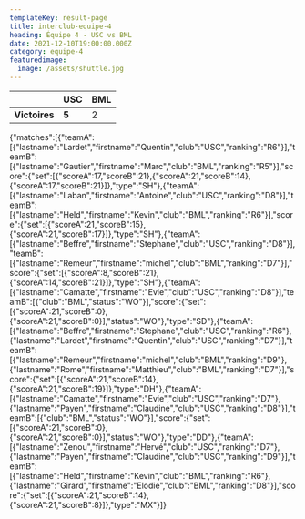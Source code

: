 ```yaml
---
templateKey: result-page
title: interclub-equipe-4
heading: Équipe 4 - USC vs BML
date: 2021-12-10T19:00:00.000Z
category: equipe-4
featuredimage:
  image: /assets/shuttle.jpg
---
```

|               | USC   | BML |
| ------------- | ----- | --- |
| **Victoires** | **5** | 2   |

<scoreboard>{"matches":[{"teamA":[{"lastname":"Lardet","firstname":"Quentin","club":"USC","ranking":"R6"}],"teamB":[{"lastname":"Gautier","firstname":"Marc","club":"BML","ranking":"R5"}],"score":{"set":[{"scoreA":17,"scoreB":21},{"scoreA":21,"scoreB":14},{"scoreA":17,"scoreB":21}]},"type":"SH"},{"teamA":[{"lastname":"Laban","firstname":"Antoine","club":"USC","ranking":"D8"}],"teamB":[{"lastname":"Held","firstname":"Kevin","club":"BML","ranking":"R6"}],"score":{"set":[{"scoreA":21,"scoreB":15},{"scoreA":21,"scoreB":17}]},"type":"SH"},{"teamA":[{"lastname":"Beffre","firstname":"Stephane","club":"USC","ranking":"D8"}],"teamB":[{"lastname":"Remeur","firstname":"michel","club":"BML","ranking":"D7"}],"score":{"set":[{"scoreA":8,"scoreB":21},{"scoreA":14,"scoreB":21}]},"type":"SH"},{"teamA":[{"lastname":"Camatte","firstname":"Evie","club":"USC","ranking":"D8"}],"teamB":[{"club":"BML","status":"WO"}],"score":{"set":[{"scoreA":21,"scoreB":0},{"scoreA":21,"scoreB":0}],"status":"WO"},"type":"SD"},{"teamA":[{"lastname":"Beffre","firstname":"Stephane","club":"USC","ranking":"R6"},{"lastname":"Lardet","firstname":"Quentin","club":"USC","ranking":"D7"}],"teamB":[{"lastname":"Remeur","firstname":"michel","club":"BML","ranking":"D9"},{"lastname":"Rome","firstname":"Matthieu","club":"BML","ranking":"D7"}],"score":{"set":[{"scoreA":21,"scoreB":14},{"scoreA":21,"scoreB":19}]},"type":"DH"},{"teamA":[{"lastname":"Camatte","firstname":"Evie","club":"USC","ranking":"D7"},{"lastname":"Payen","firstname":"Claudine","club":"USC","ranking":"D8"}],"teamB":[{"club":"BML","status":"WO"}],"score":{"set":[{"scoreA":21,"scoreB":0},{"scoreA":21,"scoreB":0}],"status":"WO"},"type":"DD"},{"teamA":[{"lastname":"Zenou","firstname":"Hervé","club":"USC","ranking":"D7"},{"lastname":"Payen","firstname":"Claudine","club":"USC","ranking":"D9"}],"teamB":[{"lastname":"Held","firstname":"Kevin","club":"BML","ranking":"R6"},{"lastname":"Girard","firstname":"Elodie","club":"BML","ranking":"D8"}],"score":{"set":[{"scoreA":21,"scoreB":14},{"scoreA":21,"scoreB":8}]},"type":"MX"}]}</scoreboard>
